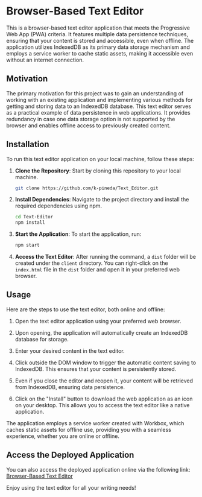 # Browser-Based Text Editor

This is a browser-based text editor application that meets the Progressive Web App (PWA) criteria. It features multiple data persistence techniques, ensuring that your content is stored and accessible, even when offline. The application utilizes IndexedDB as its primary data storage mechanism and employs a service worker to cache static assets, making it accessible even without an internet connection.

## Motivation

The primary motivation for this project was to gain an understanding of working with an existing application and implementing various methods for getting and storing data to an IndexedDB database. This text editor serves as a practical example of data persistence in web applications. It provides redundancy in case one data storage option is not supported by the browser and enables offline access to previously created content.

## Installation

To run this text editor application on your local machine, follow these steps:

1. **Clone the Repository**: Start by cloning this repository to your local machine.

   ```bash
   git clone https://github.com/k-pineda/Text_Editor.git
   ```

2. **Install Dependencies**: Navigate to the project directory and install the required dependencies using npm.

   ```bash
   cd Text-Editor
   npm install
   ```

3. **Start the Application**: To start the application, run:

   ```bash
   npm start
   ```

4. **Access the Text Editor**: After running the command, a `dist` folder will be created under the `client` directory. You can right-click on the `index.html` file in the `dist` folder and open it in your preferred web browser.

## Usage

Here are the steps to use the text editor, both online and offline:

1. Open the text editor application using your preferred web browser.

2. Upon opening, the application will automatically create an IndexedDB database for storage.

3. Enter your desired content in the text editor.

4. Click outside the DOM window to trigger the automatic content saving to IndexedDB. This ensures that your content is persistently stored.

5. Even if you close the editor and reopen it, your content will be retrieved from IndexedDB, ensuring data persistence.

6. Click on the "Install" button to download the web application as an icon on your desktop. This allows you to access the text editor like a native application.

The application employs a service worker created with Workbox, which caches static assets for offline use, providing you with a seamless experience, whether you are online or offline.

## Access the Deployed Application

You can also access the deployed application online via the following link: [Browser-Based Text Editor](https://text-editor-jate-1-5ed8b8106068.herokuapp.com/)

Enjoy using the text editor for all your writing needs!
